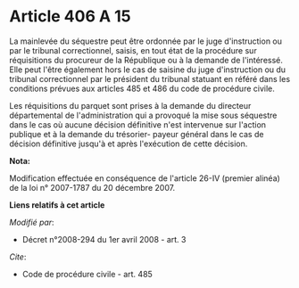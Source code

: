 # Article 406 A 15

La mainlevée du séquestre peut être ordonnée par le juge d'instruction ou par le tribunal correctionnel, saisis, en tout état
de la procédure sur réquisitions du procureur de la République ou à la demande de l'intéressé. Elle peut l'être également
hors le cas de saisine du juge d'instruction ou du tribunal correctionnel par le président du tribunal statuant en référé
dans les conditions prévues aux articles 485 et 486 du code de procédure civile. 

Les réquisitions du parquet sont prises à la demande du directeur départemental de l'administration qui a provoqué la mise
sous séquestre dans le cas où aucune décision définitive n'est intervenue sur l'action publique et à la demande du trésorier-
payeur général dans le cas de décision définitive jusqu'à et après l'exécution de cette décision.

**Nota:**

Modification effectuée en conséquence de l'article 26-IV (premier alinéa) de la loi n° 2007-1787 du 20 décembre 2007.

**Liens relatifs à cet article**

_Modifié par_:

  - Décret n°2008-294 du 1er avril 2008 - art. 3

_Cite_:

  - Code de procédure civile - art. 485
